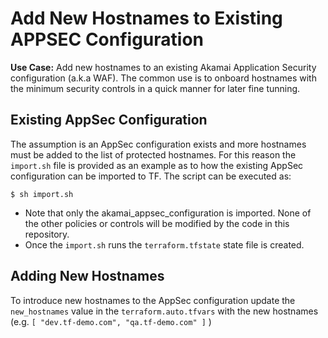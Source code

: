 # Add New Hostnames to Existing APPSEC Configuration

**Use Case:** Add new hostnames to an existing Akamai Application Security configuration (a.k.a WAF). The common use is to onboard hostnames with the minimum security controls in a quick manner for later fine tunning. 

## Existing AppSec Configuration
The assumption is an AppSec configuration exists and more hostnames must be added to the list of protected hostnames. For this reason the `import.sh` file is provided as an example as to how the existing AppSec configuration can be imported to TF.
The script can be executed as:
```
$ sh import.sh
```
* Note that only the akamai_appsec_configuration is imported. None of the other policies or controls will be modified by the code in this repository. 
* Once the `import.sh` runs the `terraform.tfstate` state file is created. 

## Adding New Hostnames
To introduce new hostnames to the AppSec configuration update the `new_hostnames` value in the `terraform.auto.tfvars` with the new hostnames (e.g. `[ "dev.tf-demo.com", "qa.tf-demo.com" ]` )
